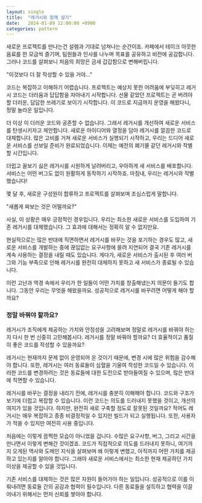 ```yaml
---
layout: single
title:  "레거시와 함께 살기"
date:   2024-01-09 12:00:00 +0900
categories: pattern
---
```


새로운 프로젝트를 만나는건 설렘과 기대로 넘쳐나는 순간이죠. 카페에서 테이크 아웃한 음료를 한 모금씩 즐기며, 팀원들과 인사를 나누며 목표를 공유하고 비전에 공감합니다. 그러나 코드를 살펴보니 처음의 희망은 금새 갑갑함으로 변해버립니다.

"이것보다 더 잘 작성할 수 있을 거야..."

코드는 복잡하고 이해하기 어렵습니다. 프로젝트는 예상치 못한 어려움에 부딪히고 레거시 코드는 더러움과 답답함을 자아내기 시작합니다. 선물 같았던 프로젝트는 곧 버려야 할 더러운, 답답한 쓰레기로 보이기 시작합니다. 이 코드로 지금까지 운영을 해왔다니, 정말 놀라운 일입니다.

더 이상 이 더러운 코드와 공존할 수 없습니다. 그래서 레거시를 개선하여 새로운 서비스를 탄생시키자고 제안합니다. 새로운 아이디어와 열정을 담아 레거시를 깔끔한 코드로 대체합니다. 많은 고비를 거쳐 새로운 서비스가 실행되기 시작하고, 우리는 드디어 새로운 서비스를 선보일 준비가 완료되었습니다. 이제는 예전의 폐기물 같던 레거시와 작별할 시간입니다.

더럽고 꼴보기 싫은 레거시를 시원하게 날려버리고, 우아하게 새 서비스를 배포합니다. 서비스는 어떤 버그도 없이 원활하게 동작하기 시작하죠. 마침내, 우리는 레거시와 작별했습니다!

몇 달 후, 새로운 구성원이 합류하고 프로젝트를 살펴보며 조심스럽게 말합니다.

"새롭게 짜보는 것은 어떨까요?"

사실, 이 상황은 매우 긍정적인 경우입니다. 우리는 최소한 새로운 서비스를 도입하여 기존 레거시를 대체했습니다. 그 효과에 대해서는 정확히 알 수 없지만요. 

현실적으로는 많은 반대에 직면하면서 레거시를 바꾸는 것을 포기하는 경우도 많고, 새로운 서비스를 개발하는 중에 끊임없는 요구사항에 쓸려 지연되어 결국 기존 레거시를 계속 사용하는 결정을 내릴 때도 있습니다. 게다가, 새로운 서비스가 출시된 후 여러 버그와 기능 부족으로 인해 레거시를 완전히 대체하지 못하고 새 서비스가 종료될 수 있습니다.

이런 고난과 역경 속에서 우리가 한 일들이 어떤 가치를 창출해냈는지 의문이 들기도 합니다. 그동안 우리는 무엇을 해왔을까요. 성공적으로 레거시를 바꾸려면 어떻게 해야 할까요?

### 정말 바꿔야 할까요?

레거시가 조직에게 제공하는 가치와 안정성을 고려해보며 정말로 레거시를 바꿔야 하는지 다시 한 번 신중히 고민해봅시다. 레거시를 정말 바꿔야 할까요? 더 효율적이고 품질이 좋은 코드를 작성할 수 있을까요?

레거시는 현재까지 문제 없이 운영되어 온 것이기 때문에, 변경 시에 많은 위험을 감수해야 합니다. 또한, 레거시는 여러 동료들이 심혈을 기울여 작성한 코드일 수 있습니다. 이러한 코드를 변경하려는 것은 동료들에 대한 도전으로 받아들여질 수 있으며, 많은 반대에 직면할 수 있습니다.

레거시를 바꾸는 결정을 내리기 전에, 레거시를 충분히 이해해야 합니다. 코드와 구조가 보기에 더럽고 복잡할 수 있습니다. 이런 코드는 의도를 드러내지 못했을 것이고, 개선의 여지가 있을 것입니다. 하지만, 완전히 새로 구축할 정도로 잘못된 것일까요? 적어도 레거시는 매우 복잡하고 종종 비결정적일 수 있지만 빌드가 되고 실행됩니다. 또한, 사용자가 적을 수 있지만 여전히 사용 중입니다.

처음에는 이렇게 끔찍한 모습이 아니었을 겁니다. 수많은 요구사항, 버그, 그리고 시간을 만나면서 이렇게 변해간 것이겠죠. 코드가 직접적으로 의도를 드러내지 못하니, 여기까지 오게된 역사와 도메인 지식을 살펴보며 왜 이렇게 변했고, 아직까지 어떤 가치를 제공하고 있는지를 알아야 합니다. 그래야 새로운 서비스에서는 최소한 현재 제공하던 가치 이상을 제공할 수 있을 것입니다.

기존 서비스를 대체하는 것은 많은 자원이 들어가야 하는 일입니다. 성공적으로 이를 이뤄내려면 동료들 간의 공감과 협력이 필수입니다. 다른 동료들을 설득하고 협력을 이끌어내기 위해서는 먼저 신뢰를 쌓아야 합니다.
